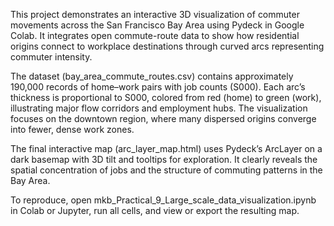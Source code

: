 This project demonstrates an interactive 3D visualization of commuter movements across the San Francisco Bay Area using Pydeck in Google Colab. It integrates open commute-route data to show how residential origins connect to workplace destinations through curved arcs representing commuter intensity.

The dataset (bay_area_commute_routes.csv) contains approximately 190,000 records of home–work pairs with job counts (S000). Each arc’s thickness is proportional to S000, colored from red (home) to green (work), illustrating major flow corridors and employment hubs. The visualization focuses on the downtown region, where many dispersed origins converge into fewer, dense work zones.

The final interactive map (arc_layer_map.html) uses Pydeck’s ArcLayer on a dark basemap with 3D tilt and tooltips for exploration. It clearly reveals the spatial concentration of jobs and the structure of commuting patterns in the Bay Area.

To reproduce, open mkb_Practical_9_Large_scale_data_visualization.ipynb in Colab or Jupyter, run all cells, and view or export the resulting map.
